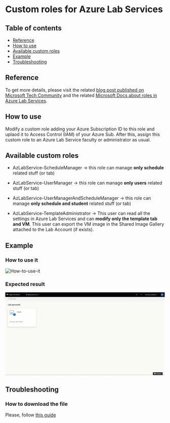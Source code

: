 # Custom roles for Azure Lab Services

## Table of contents

* [Reference](https://github.com/AngelusGi/PowerShell/tree/master/Azure/Lab%20Services/Custom%20Permission#reference)
* [How to use](https://github.com/AngelusGi/PowerShell/tree/master/Azure/Lab%20Services/Custom%20Permission#how-to-use)
* [Available custom roles](https://github.com/AngelusGi/PowerShell/tree/master/Azure/Lab%20Services/Custom%20Permission#available-custom-roles)
* [Example](https://github.com/AngelusGi/PowerShell/tree/master/Azure/Lab%20Services/Custom%20Permission#example)
* [Troubleshooting](https://github.com/AngelusGi/PowerShell/tree/master/Azure/Lab%20Services/Custom%20Permission#troubleshooting)

## Reference

To get more details, please visit the related [blog post published on Microsoft Tech Community](https://techcommunity.microsoft.com/t5/azure-lab-services/use-custom-role-to-tailor-teachers-lab-management-permissions/ba-p/2113016) and the related [Microsoft Docs about roles in Azure Lab Services](https://docs.microsoft.com/en-us/azure/lab-services/administrator-guide#manage-identity).

## How to use

Modify a custom role adding your Azure Subscription ID to this role and uplaod it to Access Control (IAM) of your Azure Sub.
After this, assign this custom role to an Azure Lab Service faculty or administrator as usual.

## Available custom roles

* AzLabService-ScheduleManager -> this role can manage **only schedule** related stuff (or tab)
* AzLabService-UserManager -> this role can manage **only users** related stuff (or tab)
* AzLabService-UserManagerAndScheduleManager -> this role can manage **only schedule and student** related stuff (or tab)

* AzLabService-TemplateAdministrator -> This user can read all the settings in Azure Lab Services and can **modify only the template tab and VM**. This user can export the VM image in the Shared Image Gallery attached to the Lab Account (if exists).

## Example

### How to use it

![How-to-use-it](https://github.com/AngelusGi/PowerShell/blob/master/Azure/Lab%20Services/Custom%20Permission/Screenshot/How-to-use-it.gif?raw=true)

### Expected result

![Expected-result](https://github.com/AngelusGi/PowerShell/blob/master/Azure/Lab%20Services/Custom%20Permission/Screenshot/Expected-Result.gif?raw=true)

## Troubleshooting

### How to download the file

Please, follow [this guide](https://github.com/AngelusGi/PowerShell/tree/master/Others/How%20to%20download%20single%20file%20from%20GitHub)
